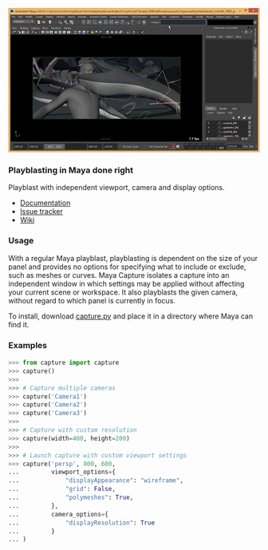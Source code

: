 ![](docs/images/demo.gif)

### Playblasting in Maya done right

Playblast with independent viewport, camera and display options.

- [Documentation][docs]
- [Issue tracker][issues]
- [Wiki][]

[issues]: https://github.com/mottosso/maya-capture/issues
[wiki]: https://github.com/mottosso/maya-capture/wiki
[docs]: http://maya-capture.readthedocs.org

### Usage

With a regular Maya playblast, playblasting is dependent on
the size of your panel and provides no options for specifying
what to include or exclude, such as meshes or curves. Maya
Capture isolates a capture into an independent window in which
settings may be applied without affecting your current scene or
workspace. It also playblasts the given camera, without regard
to which panel is currently in focus.

To install, download [capture.py][] and place it in a directory where Maya can find it.

[capture.py]: https://raw.githubusercontent.com/mottosso/maya-capture/master/capture.py

### Examples

```python
>>> from capture import capture
>>> capture()
>>> 
>>> # Capture multiple cameras
>>> capture('Camera1')
>>> capture('Camera2')
>>> capture('Camera3')
>>> 
>>> # Capture with custom resolution
>>> capture(width=400, height=200)
>>> 
>>> # Launch capture with custom viewport settings
>>> capture('persp', 800, 600,
...         viewport_options={
...             "displayAppearance": "wireframe",
...             "grid": False,
...             "polymeshes": True,
...         },
...         camera_options={
...             "displayResolution": True
...         }
... )
```
